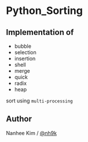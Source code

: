 # Python_Sorting

## Implementation of  
- bubble
- selection
- insertion
- shell
- merge
- quick
- radix
- heap 

sort using `multi-processing`

## Author
Nanhee Kim / [@nh9k](https://github.com/nh9k)